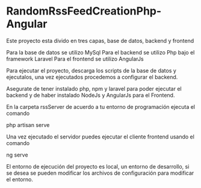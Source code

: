 # RandomRssFeedCreationPhp-Angular
Este proyecto esta divido en tres capas, base de datos, backend y frontend

Para la base de datos se utilizo MySql
Para el backend se utilizo Php bajo el framework Laravel
Para el frontend se utilizo AngularJs

Para ejecutar el proyecto, descarga los scripts de la base de datos y ejecutalos, una vez ejecutados procedemos a configurar el backend.

Asegurate de tener instalado php, npm y laravel para poder ejecutar el backend y de haber instalado NodeJs y AngularJs para el Frontend.

En la carpeta rssServer de acuerdo a tu entorno de programación ejecuta el comando

php artisan serve

Una vez ejecutado el servidor puedes ejecutar el cliente frontend usando el comando

ng serve

El entorno de ejecución del proyecto es local, un entorno de desarrollo, si se desea se pueden modificar los archivos de configuración para modificar el entorno.

